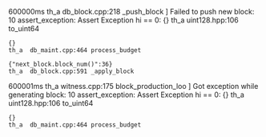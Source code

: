 600000ms th_a       db_block.cpp:218              _push_block          ] Failed to push new block:
10 assert_exception: Assert Exception
hi == 0:
    {}
    th_a  uint128.hpp:106 to_uint64

    {}
    th_a  db_maint.cpp:464 process_budget

    {"next_block.block_num()":36}
    th_a  db_block.cpp:591 _apply_block
600001ms th_a       witness.cpp:175               block_production_loo ] Got exception while generating block:
10 assert_exception: Assert Exception
hi == 0:
    {}
    th_a  uint128.hpp:106 to_uint64

    {}
    th_a  db_maint.cpp:464 process_budget
